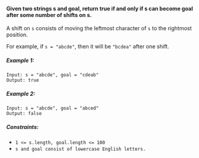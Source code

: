#### Given two strings s and goal, return true if and only if s can become goal after some number of shifts on s.

A shift on `s` consists of moving the leftmost character of `s` to the rightmost position.

For example, if `s = "abcde"`, then it will be `"bcdea"` after one shift.
 

##### Example 1:
```
Input: s = "abcde", goal = "cdeab"
Output: true
```

##### Example 2:
```
Input: s = "abcde", goal = "abced"
Output: false
``` 

##### Constraints:

- `1 <= s.length, goal.length <= 100`
- `s and goal consist of lowercase English letters.`